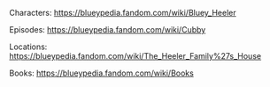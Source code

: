 Characters:
https://blueypedia.fandom.com/wiki/Bluey_Heeler

Episodes:
https://blueypedia.fandom.com/wiki/Cubby

Locations:
https://blueypedia.fandom.com/wiki/The_Heeler_Family%27s_House

Books:
https://blueypedia.fandom.com/wiki/Books
